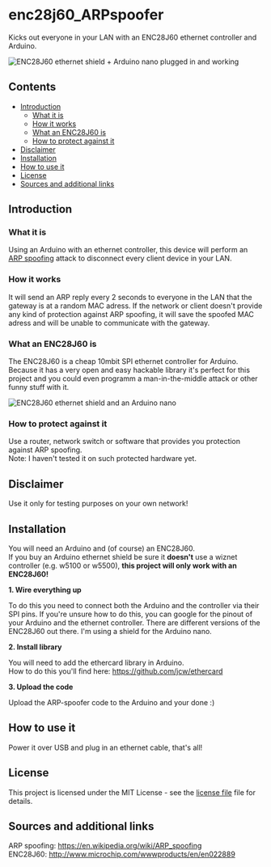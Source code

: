 # enc28j60_ARPspoofer
Kicks out everyone in your LAN with an ENC28J60 ethernet controller and Arduino.

![ENC28J60 ethernet shield + Arduino nano plugged in and working](https://raw.githubusercontent.com/spacehuhn/enc28j60_ARPspoofer/master/images/1.jpg)

## Contents
- [Introduction](#introduction)
  - [What it is](#what-it-is)
  - [How it works](#how-it-works)
  - [What an ENC28J60 is](#what-an-enc28j60-is)
  - [How to protect against it](#how-to-protect-against-it)
- [Disclaimer](#disclaimer)
- [Installation](#installation)
- [How to use it](#how-to-use-it)
- [License](#license)
- [Sources and additional links](#sources-and-additional-links)

## Introduction ##


### What it is

Using an Arduino with an ethernet controller, this device will perform an [ARP spoofing](https://en.wikipedia.org/wiki/ARP_spoofing) attack to disconnect every client device in your LAN.

### How it works

It will send an ARP reply every 2 seconds to everyone in the LAN that the gateway is at a random MAC adress. If the network or client doesn't provide any kind of protection against ARP spoofing, it will save the spoofed MAC adress and will be unable to communicate with the gateway.

### What an ENC28J60 is

The ENC28J60 is a cheap 10mbit SPI ethernet controller for Arduino. Because it has a very open and easy hackable library it's perfect for this project and you could even programm a man-in-the-middle attack or other funny stuff with it.

![ENC28J60 ethernet shield and an Arduino nano](https://raw.githubusercontent.com/spacehuhn/enc28j60_ARPspoofer/master/images/3.jpg)

### How to protect against it

Use a router, network switch or software that provides you protection against ARP spoofing.  
Note: I haven't tested it on such protected hardware yet.


## Disclaimer

Use it only for testing purposes on your own network!


## Installation

You will need an Arduino and (of course) an ENC28J60.  
If you buy an Arduino ethernet shield be sure it **doesn't** use a wiznet controller (e.g. w5100 or w5500), **this project will only work with an ENC28J60!**

**1. Wire everything up**

To do this you need to connect both the Arduino and the controller via their SPI pins. If you're unsure how to do this, you can google for the pinout of your Arduino and the ethernet controller. There are different versions of the ENC28J60 out there. I'm using a shield for the Arduino nano.  

**2. Install library**

You will need to add the ethercard library in Arduino.  
How to do this you'll find here: https://github.com/jcw/ethercard

**3. Upload the code**

Upload the ARP-spoofer code to the Arduino and your done :)


## How to use it

Power it over USB and plug in an ethernet cable, that's all!  


## License

This project is licensed under the MIT License - see the [license file](LICENSE) file for details.


## Sources and additional links

ARP spoofing: https://en.wikipedia.org/wiki/ARP_spoofing  
ENC28J60: http://www.microchip.com/wwwproducts/en/en022889
